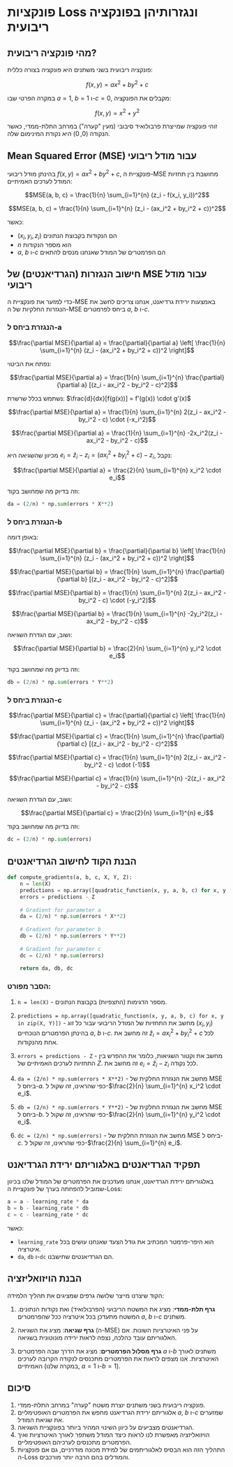 # פונקציות Loss ונגזרותיהן בפונקציה ריבועית

## מהי פונקציה ריבועית?

פונקציה ריבועית בשני משתנים היא פונקציה בצורה כללית:

$$f(x, y) = ax^2 + by^2 + c$$

במקרה הפרטי שבו $a = 1$, $b = 1$ ו-$c = 0$, מקבלים את הפונקציה:

$$f(x, y) = x^2 + y^2$$

זוהי פונקציה שמייצרת פרבולואיד סיבובי (מעין "קערה") במרחב התלת-ממדי, כאשר הנקודה $(0,0)$ היא נקודת המינימום שלה.

## Mean Squared Error (MSE) עבור מודל ריבועי

בהינתן מודל ריבועי $f(x, y) = ax^2 + by^2 + c$, פונקציית ה-MSE מחושבת בין תחזיות המודל לערכים האמיתיים:

$$MSE(a, b, c) = \frac{1}{n} \sum_{i=1}^{n} (z_i - f(x_i, y_i))^2$$

$$MSE(a, b, c) = \frac{1}{n} \sum_{i=1}^{n} (z_i - (ax_i^2 + by_i^2 + c))^2$$

כאשר:
- $(x_i, y_i, z_i)$ הם הנקודות בקבוצת הנתונים
- $n$ הוא מספר הנקודות
- $a$, $b$ ו-$c$ הם הפרמטרים של המודל שאנחנו מנסים להתאים

## חישוב הנגזרות (הגרדיאנטים) של MSE עבור מודל ריבועי

כדי למזער את פונקציית ה-MSE באמצעות ירידת גרדיאנט, אנחנו צריכים לחשב את הנגזרות החלקיות של ה-MSE ביחס לפרמטרים $a$, $b$ ו-$c$.

### הנגזרת ביחס ל-a

$$\frac{\partial MSE}{\partial a} = \frac{\partial}{\partial a} \left[ \frac{1}{n} \sum_{i=1}^{n} (z_i - (ax_i^2 + by_i^2 + c))^2 \right]$$

נפתח את הביטוי:

$$\frac{\partial MSE}{\partial a} = \frac{1}{n} \sum_{i=1}^{n} \frac{\partial}{\partial a} [(z_i - ax_i^2 - by_i^2 - c)^2]$$

נשתמש בכלל שרשרת: $\frac{d}{dx}[f(g(x))] = f'(g(x)) \cdot g'(x)$

$$\frac{\partial MSE}{\partial a} = \frac{1}{n} \sum_{i=1}^{n} 2(z_i - ax_i^2 - by_i^2 - c) \cdot (-x_i^2)$$

$$\frac{\partial MSE}{\partial a} = \frac{1}{n} \sum_{i=1}^{n} -2x_i^2(z_i - ax_i^2 - by_i^2 - c)$$

מכיוון שהשגיאה היא $e_i = \hat{z}_i - z_i = (ax_i^2 + by_i^2 + c) - z_i$, נקבל:

$$\frac{\partial MSE}{\partial a} = \frac{2}{n} \sum_{i=1}^{n} x_i^2 \cdot e_i$$

וזה בדיוק מה שמחושב בקוד:

```python
da = (2/n) * np.sum(errors * X**2)
```

### הנגזרת ביחס ל-b

באופן דומה:

$$\frac{\partial MSE}{\partial b} = \frac{\partial}{\partial b} \left[ \frac{1}{n} \sum_{i=1}^{n} (z_i - (ax_i^2 + by_i^2 + c))^2 \right]$$

$$\frac{\partial MSE}{\partial b} = \frac{1}{n} \sum_{i=1}^{n} \frac{\partial}{\partial b} [(z_i - ax_i^2 - by_i^2 - c)^2]$$

$$\frac{\partial MSE}{\partial b} = \frac{1}{n} \sum_{i=1}^{n} 2(z_i - ax_i^2 - by_i^2 - c) \cdot (-y_i^2)$$

$$\frac{\partial MSE}{\partial b} = \frac{1}{n} \sum_{i=1}^{n} -2y_i^2(z_i - ax_i^2 - by_i^2 - c)$$

ושוב, עם הגדרת השגיאה:

$$\frac{\partial MSE}{\partial b} = \frac{2}{n} \sum_{i=1}^{n} y_i^2 \cdot e_i$$

וזה בדיוק מה שמחושב בקוד:

```python
db = (2/n) * np.sum(errors * Y**2)
```

### הנגזרת ביחס ל-c

$$\frac{\partial MSE}{\partial c} = \frac{\partial}{\partial c} \left[ \frac{1}{n} \sum_{i=1}^{n} (z_i - (ax_i^2 + by_i^2 + c))^2 \right]$$

$$\frac{\partial MSE}{\partial c} = \frac{1}{n} \sum_{i=1}^{n} \frac{\partial}{\partial c} [(z_i - ax_i^2 - by_i^2 - c)^2]$$

$$\frac{\partial MSE}{\partial c} = \frac{1}{n} \sum_{i=1}^{n} 2(z_i - ax_i^2 - by_i^2 - c) \cdot (-1)$$

$$\frac{\partial MSE}{\partial c} = \frac{1}{n} \sum_{i=1}^{n} -2(z_i - ax_i^2 - by_i^2 - c)$$

ושוב, עם הגדרת השגיאה:

$$\frac{\partial MSE}{\partial c} = \frac{2}{n} \sum_{i=1}^{n} e_i$$

וזה בדיוק מה שמחושב בקוד:

```python
dc = (2/n) * np.sum(errors)
```

## הבנת הקוד לחישוב הגרדיאנטים

```python
def compute_gradients(a, b, c, X, Y, Z):
    n = len(X)
    predictions = np.array([quadratic_function(x, y, a, b, c) for x, y in zip(X, Y)])
    errors = predictions - Z
    
    # Gradient for parameter a
    da = (2/n) * np.sum(errors * X**2)
    
    # Gradient for parameter b
    db = (2/n) * np.sum(errors * Y**2)
    
    # Gradient for parameter c
    dc = (2/n) * np.sum(errors)
    
    return da, db, dc
```

### הסבר מפורט:

1. `n = len(X)` - מספר הדגימות (התצפיות) בקבוצת הנתונים.

2. `predictions = np.array([quadratic_function(x, y, a, b, c) for x, y in zip(X, Y)])` - מחשב את התחזיות של המודל הריבועי עבור כל זוג $(x_i, y_i)$ בהינתן הפרמטרים הנוכחיים $a$, $b$ ו-$c$. זה מחשב את $\hat{z}_i = ax_i^2 + by_i^2 + c$ לכל אחת מהנקודות.

3. `errors = predictions - Z` - מחשב את וקטור השגיאות, כלומר את ההפרש בין התחזיות לערכים האמיתיים של $Z$. זה מחשב את $e_i = \hat{z}_i - z_i$ לכל נקודה.

4. `da = (2/n) * np.sum(errors * X**2)` - מחשב את הנגזרת החלקית של MSE ביחס ל-$a$. כפי שהראינו, זה שקול ל-$\frac{2}{n} \sum_{i=1}^{n} x_i^2 \cdot e_i$.

5. `db = (2/n) * np.sum(errors * Y**2)` - מחשב את הנגזרת החלקית של MSE ביחס ל-$b$. כפי שהראינו, זה שקול ל-$\frac{2}{n} \sum_{i=1}^{n} y_i^2 \cdot e_i$.

6. `dc = (2/n) * np.sum(errors)` - מחשב את הנגזרת החלקית של MSE ביחס ל-$c$. כפי שהראינו, זה שקול ל-$\frac{2}{n} \sum_{i=1}^{n} e_i$.

## תפקיד הגרדיאנטים באלגוריתם ירידת הגרדיאנט

באלגוריתם ירידת הגרדיאנט, אנחנו מעדכנים את הפרמטרים של המודל שלנו בכיוון שמוביל להפחתה בערך של פונקציית ה-Loss:

```python
a = a - learning_rate * da
b = b - learning_rate * db
c = c - learning_rate * dc
```

כאשר:
- `learning_rate` הוא היפר-פרמטר המכתיב את גודל הצעד שאנחנו עושים בכל איטרציה.
- `da`, `db` ו-`dc` הם הגרדיאנטים שחישבנו.

## הבנת הויזואליזציה

הקוד שיצרנו מייצר שלושה גרפים שמציגים את תהליך הלמידה:

1. **גרף תלת-ממדי**: מציג את המשטח הריבועי (הפרבולואיד) ואת נקודות הנתונים. המשטח מתעדכן בכל איטרציה ככל שהפרמטרים $a$, $b$ ו-$c$ משתנים.

2. **גרף שגיאה**: מציג את השגיאה (ה-MSE) על פני האיטרציות השונות. אם האלגוריתם עובד כהלכה, נצפה לראות ירידה מונוטונית בשגיאה.

3. **גרף מסלול הפרמטרים**: מציג את הדרך שבה הפרמטרים $a$ ו-$b$ משתנים לאורך האיטרציות. אנו מצפים לראות את הפרמטרים מתכנסים לנקודה הקרובה לערכים האמיתיים (במקרה שלנו, $a=1$ ו-$b=1$).

## סיכום

1. פונקציה ריבועית בשני משתנים יוצרת משטח "קערה" במרחב התלת-ממדי.
2. אלגוריתם ירידת הגרדיאנט מחפש את הפרמטרים האופטימליים $a$, $b$ ו-$c$ שמזערים את שגיאת המודל.
3. הגרדיאנטים מצביעים על כיוון השינוי המהיר ביותר בפונקציית השגיאה.
4. הויזואליזציה מאפשרת לנו לראות כיצד המודל משתפר לאורך האיטרציות ואיך הפרמטרים מתכנסים לערכיהם האופטימליים.
5. התהליך הזה הוא הבסיס לאלגוריתמים של למידת מכונה מודרניים, גם אם פונקציות ה-Loss והמודלים בהם הרבה יותר מורכבים.

